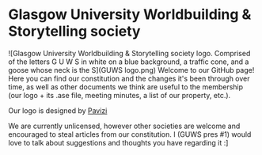 # Glasgow University Worldbuilding & Storytelling society
![Glasgow University Worldbuilding & Storytelling society logo. Comprised of the letters G U W S in white on a blue background, a traffic cone, and a goose whose neck is the S](GUWS logo.png)
Welcome to our GitHub page! Here you can find our constitution and the changes it's been through over time, as well as other documents we think are useful to the membership (our logo + its .ase file, meeting minutes, a list of our property, etc.).

Our logo is designed by [Pavizi](https://pavizi.tumblr.com/)

We are currently unlicensed, however other societies are welcome and encouraged to steal articles from our constitution. I (GUWS pres #1) would love to talk about suggestions and thoughts you have regarding it :]
